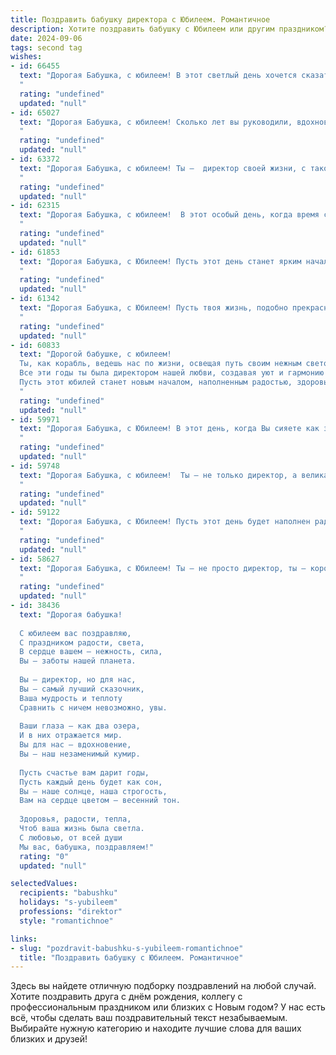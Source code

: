 ```yaml
---
title: Поздравить бабушку директора с Юбилеем. Романтичное
description: Хотите поздравить бабушку с Юбилеем или другим праздником? Наш ИИ создаст незабываемое поздравление, а вы обязательно выделитесь среди других.  
date: 2024-09-06
tags: second tag
wishes:
- id: 66455
  text: "Дорогая Бабушка, с юбилеем! В этот светлый день хочется сказать, что Вы - не просто директор, а настоящая королева своего дела,  окруженная любовью и уважением. Ваша мудрость и опыт, как лучи солнца, согревают всех вокруг, а Ваша забота - словно нежный бриз,  щекочет сердце. Желаю Вам океан счастья, крепкого здоровья, чтобы  каждый день  был  наполнен радостью и  яркими  моментами!
  "
  rating: "undefined"
  updated: "null"
- id: 65027
  text: "Дорогая Бабушка, с юбилеем! Сколько лет вы руководили, вдохновляли и строили! Вы -  директор не только по профессии, но и по жизни, ведя свою большую семью к счастью и успеху.  Ваша мудрость и любовь -  это самая ценная  и  неизменная  власть в  мире!  Пусть  каждый  день  будет  наполнен  радостью,  успехом  и  нежностью близких!
  "
  rating: "undefined"
  updated: "null"
- id: 63372
  text: "Дорогая Бабушка, с юбилеем! Ты –  директор своей жизни, с такой же теплотой и мудростью, с которой управляешь своей семьей. Желаю тебе океан любви, бездонное море счастья и безоблачного неба над головой!
  "
  rating: "undefined"
  updated: "null"
- id: 62315
  text: "Дорогая Бабушка, с юбилеем!  В этот особый день, когда время словно замирает, позвольте  поздравить Вас с этим ярким событием. Ваша жизнь - это история, наполненная мудростью, любовью и бесконечной добротой. Вы - директор не только своей жизни, но и  настоящий  директор наших сердец. Пусть  каждый день  будет  окутан  теплотой  и  счастьем,  а  Ваша  душа  сияет  от  радости!  С юбилеем, дорогая  Бабушка!
  "
  rating: "undefined"
  updated: "null"
- id: 61853
  text: "Дорогая Бабушка, с Юбилеем! Пусть этот день станет ярким началом новой главы в вашей жизни, полной  радости, любви и благополучия. Ваша мудрость, опыт и неутомимая энергия всегда вдохновляют нас, а  талант руководителя - пример для каждого. Позвольте  сегодня  отдать дань уважения вашей великой душе и пожелать  несметного  счастья  на долгие годы!
  "
  rating: "undefined"
  updated: "null"
- id: 61342
  text: "Дорогая Бабушка, с Юбилеем! Пусть твоя жизнь, подобно прекрасному саду, будет наполнена яркими красками, ароматами счастья и нежностью любви. Твой талант управлять, твоя мудрость и сила духа всегда вдохновляли нас. Пусть этот день станет началом новой главы в твоей удивительной истории.
  "
  rating: "undefined"
  updated: "null"
- id: 60833
  text: "Дорогой бабушке, с юбилеем!
  Ты, как корабль, ведешь нас по жизни, освещая путь своим нежным светом.
  Все эти годы ты была директором нашей любви, создавая уют и гармонию в семье.
  Пусть этот юбилей станет новым началом, наполненным радостью, здоровьем и любовью!
  "
  rating: "undefined"
  updated: "null"
- id: 59971
  text: "Дорогая Бабушка, с Юбилеем! В этот день, когда Вы сияете как звезда, мы хотим выразить нашу бесконечную любовь и восхищение. Ваша жизнь, полная заботы и доброты, вдохновляет нас каждый день. Вы - не просто директор, Вы - настоящий руководитель, умеющий вести к успеху не только в работе, но и в жизни.  Пусть Ваше сердце всегда будет наполнено радостью и любовью, а возраст - лишь цифрой, не влияющей на Вашу молодость души.
  "
  rating: "undefined"
  updated: "null"
- id: 59748
  text: "Дорогая Бабушка, с юбилеем!  Ты — не только директор, а великая волшебница, которая творит чудеса любви и заботы. Твоя душа — светлая и прекрасная, как рассвет над морем.  Пусть каждый день дарит тебе радость, а жизнь будет наполнена счастьем, как  волшебный сад, где расцветают самые яркие цветы! 💐
  "
  rating: "undefined"
  updated: "null"
- id: 59122
  text: "Дорогая Бабушка, с Юбилеем! Пусть этот день будет наполнен радостью, цветами и теплыми объятиями, а сердце ваше будет переполнено любовью и благодарностью. Вы – прекрасный пример мудрости, доброты и силы духа. Ваш директорский талант всегда восхищал, а ваша забота согревала нас,  как солнечный лучик. Желаю  вам крепкого здоровья,  безграничного счастья и  ярких моментов в жизни!
  "
  rating: "undefined"
  updated: "null"
- id: 58627
  text: "Дорогая Бабушка, с Юбилеем! Ты – не просто директор, ты – королева своего мира, управляющая им с мудростью и добротой. Пусть каждый день искрится радостью, а любовь близких согревает тебя, как яркое солнце. Будь здорова, счастлива и всегда желанна!
  "
  rating: "undefined"
  updated: "null"
- id: 38436
  text: "Дорогая бабушка!
  
  С юбилеем вас поздравляю,
  С праздником радости, света,
  В сердце вашем — нежность, сила,
  Вы — заботы нашей планета.
  
  Вы — директор, но для нас,
  Вы — самый лучший сказочник,
  Ваша мудрость и теплоту
  Сравнить с ничем невозможно, увы.
  
  Ваши глаза — как два озера,
  И в них отражается мир.
  Вы для нас — вдохновение,
  Вы — наш незаменимый кумир.
  
  Пусть счастье вам дарит годы,
  Пусть каждый день будет как сон,
  Вы — наше солнце, наша строгость,
  Вам на сердце цветом — весенний тон.
  
  Здоровья, радости, тепла,
  Чтоб ваша жизнь была светла.
  С любовью, от всей души
  Мы вас, бабушка, поздравляем!"
  rating: "0"
  updated: "null"

selectedValues:
  recipients: "babushku"
  holidays: "s-yubileem"
  professions: "direktor"
  style: "romantichnoe"

links:
- slug: "pozdravit-babushku-s-yubileem-romantichnoe"
  title: "Поздравить бабушку с Юбилеем. Романтичное"
---
```


Здесь вы найдете отличную подборку поздравлений на любой случай. 
Хотите поздравить друга с днём рождения, коллегу с профессиональным праздником или близких с Новым годом? У нас есть всё, чтобы сделать ваш поздравительный текст незабываемым. Выбирайте нужную категорию и находите лучшие слова для ваших близких и друзей!
